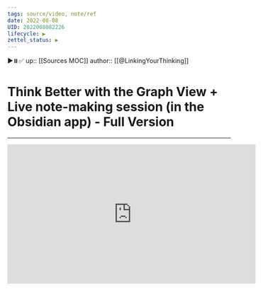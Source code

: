 ```yaml
---
tags: source/video, note/ref
date: 2022-08-08
UID: 2022008082226
lifecycle: ▶️
zettel_status: ▶️
---
```

▶️⏸️✅
up:: [[Sources MOC]]
author:: [[@LinkingYourThinking]]
# Think Better with the Graph View + Live note-making session (in the Obsidian app) - Full Version
---

<iframe width="560" height="315" src="https://www.youtube.com/embed/KuzBiqesNdo" title="YouTube video player" frameborder="0" allow="accelerometer; autoplay; clipboard-write; encrypted-media; gyroscope; picture-in-picture" allowfullscreen></iframe>